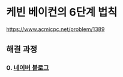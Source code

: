 # 케빈 베이컨의 6단계 법칙
https://www.acmicpc.net/problem/1389
## 해결 과정
### 0. [네이버 블로그](https://blog.naver.com/alsrua7222/222691783001)
